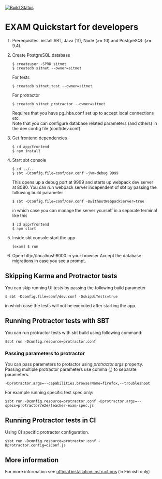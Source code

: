 [![Build Status](https://travis-ci.com/CSCfi/exam.svg?branch=dev)](https://travis-ci.com/CSCfi/exam)

EXAM Quickstart for developers
=====================================

1.  Prerequisites: install SBT, Java (11), Node (>= 10) and PostgreSQL (>= 9.4).

2.  Create PostgreSQL database

        $ createuser -SPRD sitnet
        $ createdb sitnet --owner=sitnet

    For tests

        $ createdb sitnet_test --owner=sitnet

    For protractor

        $ createdb sitnet_protractor --owner=sitnet

    Requires that you have pg_hba.conf set up to accept local connections etc.  
    Note that you can configure database related parameters (and others) in the dev config file (conf/dev.conf)

3.  Get frontend dependencies

        $ cd app/frontend
        $ npm install       

4.  Start sbt console

        $ cd ../..
        $ sbt -Dconfig.file=conf/dev.conf -jvm-debug 9999

    This opens up a debug port at 9999 and starts up webpack dev server at 8080. You can run webpack server independent of
    sbt by passing the following build parameter

        $ sbt -Dconfig.file=conf/dev.conf -DwithoutWebpackServer=true

    in which case you can manage the server yourself in a separate terminal like this

        $ cd app/frontend
        $ npm start    

5.  Inside sbt console start the app

        [exam] $ run

6.  Open http://localhost:9000 in your browser
    Accept the database migrations in case you see a prompt.

## Skipping Karma and Protractor tests

You can skip running UI tests by passing the following build parameter

    $ sbt -Dconfig.file=conf/dev.conf -DskipUiTests=true

in which case the tests will not be executed after starting the app.     

## Running Protractor tests with SBT

You can run protractor tests with sbt build using following command:

    $sbt run -Dconfig.resource=protractor.conf

### Passing parameters to protractor

You can pass parameters to protactor using _protractor.args_ property.
Passing multiple protractor parameters use comma (,) to separate parameters.

    -Dprotractor.args=--capabilities.browserName=firefox,--troubleshoot

For example running specific test spec only:

    $sbt run -Dconfig.resource=protractor.conf -Dprotractor.args=--specs=protractor/e2e/teacher-exam-spec.js

## Running Protractor tests in CI

Using CI specific protractor configuration.

    $sbt run -Dconfig.resource=protractor.conf -Dprotractor.config=ciConf.js

## More information
For more information see [official installation instructions](https://wiki.eduuni.fi/display/CSCEXAM/Asennusohjeet) (in Finnish only)
